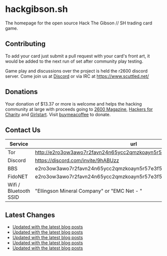 # hackgibson.sh
The homepage for the open source Hack The Gibson // SH trading card game.


## Contributing

To add your card just submit a pull request with your card's front art, it would be added to the next run of set after community play testing.

Game play and discussions over the project is held the r2600 discord server. Come join us at [Discord](https://discord.com/invite/9hABUzz) or via IRC at https://www.scuttled.net/


## Donations

Your donation of $13.37 or more is welcome and helps the hacking community at large with proceeds going to [2600 Magazine](https://2600.com/), [Hackers for Charity](https://hackersforcharity.org) and [Girlstart](https://girlstart.org).  Visit [buymeacoffee](https://www.buymeacoffee.com/hackgibson.sh) to donate.


## Contact Us

Service | url
-|-
Tor | http://e2ro3ow3awo7r2favn24n65ycc2qmzkoayn5r57e3f56nvjwdcgg32ad.onion
Discord | https://discord.com/invite/9hABUzz
BBS | e2ro3ow3awo7r2favn24n65ycc2qmzkoayn5r57e3f56nvjwdcgg32ad.onion:23
FidoNET | e2ro3ow3awo7r2favn24n65ycc2qmzkoayn5r57e3f56nvjwdcgg32ad.onion:24554
Wifi / Bluetooth SSID | "Ellingson Mineral Company" or "EMC Net - <fidonet address>"

## Latest Changes
<!-- BLOG-POST-LIST:START -->
- [Updated with the latest blog posts](https://github.com/DFW2600/hackgibson.sh/commit/b73dfea136faf408620e5e262a5c64c5e8f06e48)
- [Updated with the latest blog posts](https://github.com/DFW2600/hackgibson.sh/commit/c9d5a58c46e8e63c9f584d6d71bd4165f9b08758)
- [Updated with the latest blog posts](https://github.com/DFW2600/hackgibson.sh/commit/e4480c255787c9adaba5b4461259b97de04700ef)
- [Updated with the latest blog posts](https://github.com/DFW2600/hackgibson.sh/commit/8bd32ef1c474a5a826cf510b36c00db8407923dc)
- [Updated with the latest blog posts](https://github.com/DFW2600/hackgibson.sh/commit/e759bb84d8d8977edde06d5e1a0dfc50b0803707)
<!-- BLOG-POST-LIST:END -->

